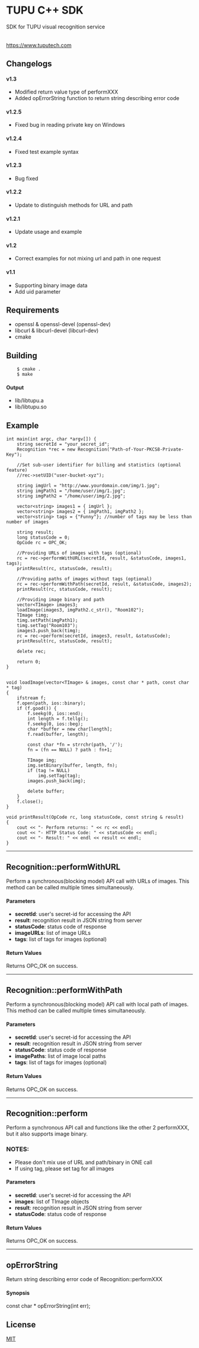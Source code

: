 # TUPU C++ SDK

SDK for TUPU visual recognition service
######  
<https://www.tuputech.com>

## Changelogs
#### v1.3
- Modified return value type of performXXX
- Added opErrorString function to return string describing error code

#### v1.2.5
- Fixed bug in reading private key on Windows

#### v1.2.4
- Fixed test example syntax

#### v1.2.3
- Bug fixed

#### v1.2.2
- Update to distinguish methods for URL and path

#### v1.2.1
- Update usage and example

#### v1.2
- Correct examples for not mixing url and path in one request

#### v1.1
- Supporting binary image data
- Add uid parameter 

## Requirements

- openssl & openssl-devel (openssl-dev)
- libcurl & libcurl-devel (libcurl-dev)
- cmake


## Building

```
    $ cmake .
    $ make
```

#### Output

- lib/libtupu.a
- lib/libtupu.so

## Example

```
int main(int argc, char *argv[]) {
    string secretId = "your_secret_id";
    Recognition *rec = new Recognition("Path-of-Your-PKCS8-Private-Key");

    //Set sub-user identifier for billing and statistics (optional feature)
    //rec->setUID("user-bucket-xyz");

    string imgUrl = "http://www.yourdomain.com/img/1.jpg";
    string imgPath1 = "/home/user/img/1.jpg";
    string imgPath2 = "/home/user/img/2.jpg";

    vector<string> images1 = { imgUrl };
    vector<string> images2 = { imgPath1, imgPath2 };
    vector<string> tags = {"Funny"}; //number of tags may be less than number of images

    string result;
    long statusCode = 0;
    OpCode rc = OPC_OK;

    //Providing URLs of images with tags (optional)
    rc = rec->performWithURL(secretId, result, &statusCode, images1, tags);
    printResult(rc, statusCode, result);

    //Providing paths of images without tags (optional)
    rc = rec->performWithPath(secretId, result, &statusCode, images2);
    printResult(rc, statusCode, result);

    //Providing image binary and path
    vector<TImage> images3;
    loadImage(images3, imgPath2.c_str(), "Room102");
    TImage timg;
    timg.setPath(imgPath1);
    timg.setTag("Room103");
    images3.push_back(timg);
    rc = rec->perform(secretId, images3, result, &statusCode);
    printResult(rc, statusCode, result);

    delete rec;

    return 0;
}


void loadImage(vector<TImage> & images, const char * path, const char * tag)
{
    ifstream f;
    f.open(path, ios::binary);
    if (f.good()) {
        f.seekg(0, ios::end);
        int length = f.tellg();
        f.seekg(0, ios::beg);
        char *buffer = new char[length];
        f.read(buffer, length);

        const char *fn = strrchr(path, '/');
        fn = (fn == NULL) ? path : fn+1;

        TImage img;
        img.setBinary(buffer, length, fn);
        if (tag != NULL)
            img.setTag(tag);
        images.push_back(img);

        delete buffer;
    }
    f.close();
}

void printResult(OpCode rc, long statusCode, const string & result)
{
    cout << "- Perform returns: " << rc << endl;
    cout << "- HTTP Status Code: " << statusCode << endl;
    cout << "- Result: " << endl << result << endl;
}
```

---------------

## Recognition::performWithURL

Perform a synchronous(blocking model) API call with URLs of images. This method can be called multiple times simultaneously.

#### Parameters
- **secretId**: user's secret-id for accessing the API
- **result**: recognition result in JSON string from server
- **statusCode**: status code of response
- **imageURLs**: list of image URLs
- **tags**: list of tags for images (optional)

#### Return Values

Returns OPC_OK on success.

---------------

## Recognition::performWithPath

Perform a synchronous(blocking model) API call with local path of images. This method can be called multiple times simultaneously.

#### Parameters
- **secretId**: user's secret-id for accessing the API
- **result**: recognition result in JSON string from server
- **statusCode**: status code of response
- **imagePaths**: list of image local paths
- **tags**: list of tags for images (optional)

#### Return Values

Returns OPC_OK on success.

---------------

## Recognition::perform

Perform a synchronous API call and functions like the other 2 performXXX, but it also supports image binary.

### NOTES:
- Please don't mix use of URL and path/binary in ONE call
- If using tag, please set tag for all images

#### Parameters
- **secretId**: user's secret-id for accessing the API
- **images**: list of TImage objects
- **result**: recognition result in JSON string from server
- **statusCode**: status code of response

#### Return Values

Returns OPC_OK on success.

---------------

## opErrorString

Return string describing error code of Recognition::performXXX

#### Synopsis
const char * opErrorString(int err);

## License

[MIT](http://www.opensource.org/licenses/mit-license.php)
